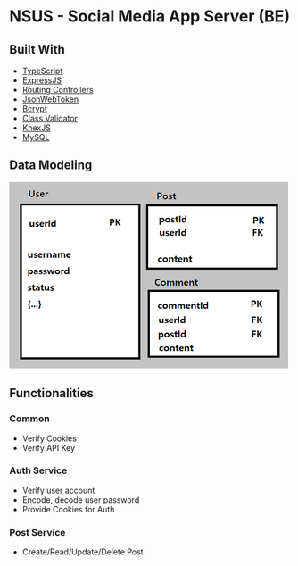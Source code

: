 # NSUS - Social Media App Server (BE)

## Built With

- [TypeScript](https://www.typescriptlang.org/)
- [ExpressJS](https://expressjs.com/)
- [Routing Controllers](https://www.npmjs.com/package/routing-controllers)
- [JsonWebToken](https://www.npmjs.com/package/jsonwebtoken)
- [Bcrypt](https://www.npmjs.com/package/bcrypt)
- [Class Validator](https://www.npmjs.com/package/class-validator)
- [KnexJS](https://knexjs.org/)
- [MySQL](https://www.mysql.com/)

## Data Modeling

<img src="src/assets/datamodel.png" alt="prev1" width="500px"/>

## Functionalities

### Common

- Verify Cookies
- Verify API Key

### Auth Service
- Verify user account
- Encode, decode user password
- Provide Cookies for Auth

### Post Service
- Create/Read/Update/Delete Post
